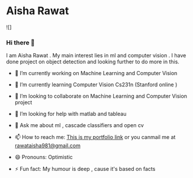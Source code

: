 # Aisha Rawat  

![]

### Hi there 👋 
I am Aisha Rawat . My main interest lies in ml and computer vision .
I have done project on object detection and looking further to do more in this.




- 🔭 I’m currently working on Machine Learning and Computer Vision

- 🌱 I’m currently learning Computer Vision Cs231n (Stanford online )

- 👯 I’m looking to collaborate on Machine Learning and Computer Vision project

- 🤔 I’m looking for help with matlab and tableau

- 💬 Ask me about ml , cascade classifiers and open cv

- 📫 How to reach me: [This is my portfolio link](https://github.com/AishaRawat/AishaRawat/blob/master/README.md) or you canmail me at rawataisha981@gmail.com 

- 😄 Pronouns: Optimistic

- ⚡ Fun fact: My humour is deep , cause it's based on facts 

